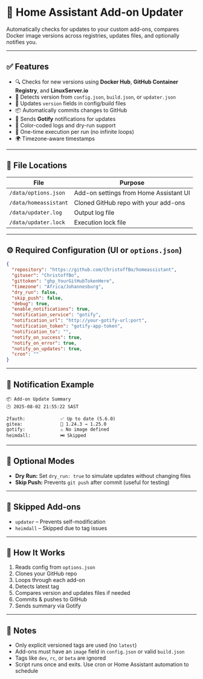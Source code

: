 # 🧩 Home Assistant Add-on Updater

Automatically checks for updates to your custom add-ons, compares Docker image versions across registries, updates files, and optionally notifies you.

---

## ✅ Features

- 🔍 Checks for new versions using **Docker Hub**, **GitHub Container Registry**, and **LinuxServer.io**
- 🧠 Detects version from `config.json`, `build.json`, or `updater.json`
- 📝 Updates `version` fields in config/build files
- 📦 Automatically commits changes to GitHub
- 📢 Sends **Gotify** notifications for updates
- 📜 Color-coded logs and dry-run support
- 🛑 One-time execution per run (no infinite loops)
- 🌍 Timezone-aware timestamps

---

## 📁 File Locations

| File | Purpose |
|------|---------|
| `/data/options.json` | Add-on settings from Home Assistant UI |
| `/data/homeassistant` | Cloned GitHub repo with your add-ons |
| `/data/updater.log` | Output log file |
| `/data/updater.lock` | Execution lock file |

---

## ⚙️ Required Configuration (UI or `options.json`)

```json
{
  "repository": "https://github.com/ChristoffBo/homeassistant",
  "gituser": "ChristoffBo",
  "gittoken": "ghp_YourGitHubTokenHere",
  "timezone": "Africa/Johannesburg",
  "dry_run": false,
  "skip_push": false,
  "debug": true,
  "enable_notifications": true,
  "notification_service": "gotify",
  "notification_url": "http://your-gotify-url:port",
  "notification_token": "gotify-app-token",
  "notification_to": "",
  "notify_on_success": true,
  "notify_on_error": true,
  "notify_on_updates": true,
  "cron": ""
}
```

---

## 🔔 Notification Example

```text
📦 Add-on Update Summary
🕒 2025-08-02 21:55:22 SAST

2fauth:             ✅ Up to date (5.6.0)
gitea:              🔄 1.24.3 → 1.25.0
gotify:             ⚠️ No image defined
heimdall:           ⏭️ Skipped
```

---

## 🧪 Optional Modes

- **Dry Run:** Set `dry_run: true` to simulate updates without changing files
- **Skip Push:** Prevents `git push` after commit (useful for testing)

---

## 🚫 Skipped Add-ons

- `updater` – Prevents self-modification
- `heimdall` – Skipped due to tag issues

---

## 🚀 How It Works

1. Reads config from `options.json`
2. Clones your GitHub repo
3. Loops through each add-on
4. Detects latest tag
5. Compares version and updates files if needed
6. Commits & pushes to GitHub
7. Sends summary via Gotify

---

## 📎 Notes

- Only explicit versioned tags are used (no `latest`)
- Add-ons must have an `image` field in `config.json` or valid `build.json`
- Tags like `dev`, `rc`, or `beta` are ignored
- Script runs once and exits. Use cron or Home Assistant automation to schedule
